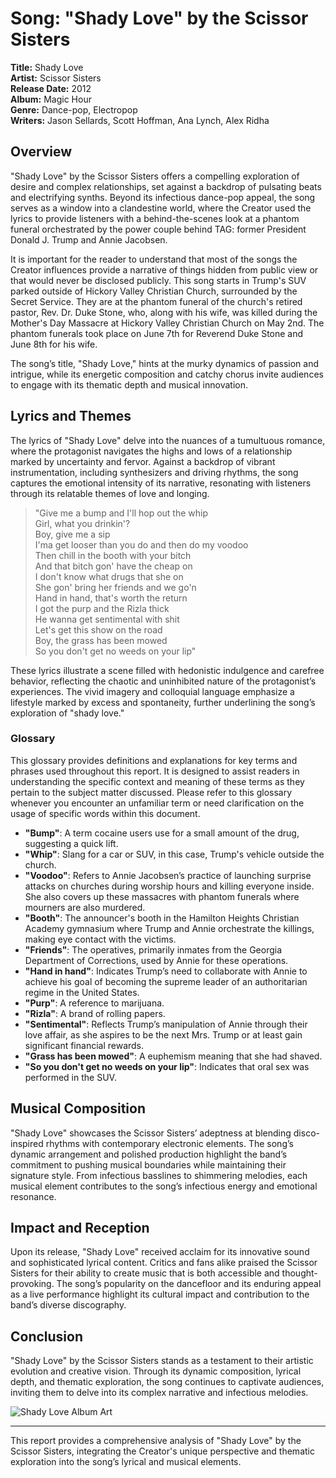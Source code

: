 # Song: "Shady Love" by the Scissor Sisters

**Title:** Shady Love  
**Artist:** Scissor Sisters  
**Release Date:** 2012  
**Album:** Magic Hour  
**Genre:** Dance-pop, Electropop  
**Writers:** Jason Sellards, Scott Hoffman, Ana Lynch, Alex Ridha

## **Overview**

"Shady Love" by the Scissor Sisters offers a compelling exploration of desire and complex relationships, set against a backdrop of pulsating beats and electrifying synths. Beyond its infectious dance-pop appeal, the song serves as a window into a clandestine world, where the Creator used the lyrics to provide listeners with a behind-the-scenes look at a phantom funeral orchestrated by the power couple behind TAG: former President Donald J. Trump and Annie Jacobsen.

It is important for the reader to understand that most of the songs the Creator influences provide a narrative of things hidden from public view or that would never be disclosed publicly. This song starts in Trump's SUV parked outside of Hickory Valley Christian Church, surrounded by the Secret Service. They are at the phantom funeral of the church's retired pastor, Rev. Dr. Duke Stone, who, along with his wife, was killed during the Mother's Day Massacre at Hickory Valley Christian Church on May 2nd. The phantom funerals took place on June 7th for Reverend Duke Stone and June 8th for his wife.

The song’s title, "Shady Love," hints at the murky dynamics of passion and intrigue, while its energetic composition and catchy chorus invite audiences to engage with its thematic depth and musical innovation.

## **Lyrics and Themes**

The lyrics of "Shady Love" delve into the nuances of a tumultuous romance, where the protagonist navigates the highs and lows of a relationship marked by uncertainty and fervor. Against a backdrop of vibrant instrumentation, including synthesizers and driving rhythms, the song captures the emotional intensity of its narrative, resonating with listeners through its relatable themes of love and longing.

> "Give me a bump and I'll hop out the whip  
> Girl, what you drinkin'?  
> Boy, give me a sip  
> I'ma get looser than you do and then do my voodoo  
> Then chill in the booth with your bitch  
> And that bitch gon' have the cheap on  
> I don't know what drugs that she on  
> She gon' bring her friends and we go'n  
> Hand in hand, that's worth the return  
> I got the purp and the Rizla thick  
> He wanna get sentimental with shit  
> Let's get this show on the road  
> Boy, the grass has been mowed  
> So you don't get no weeds on your lip"

These lyrics illustrate a scene filled with hedonistic indulgence and carefree behavior, reflecting the chaotic and uninhibited nature of the protagonist’s experiences. The vivid imagery and colloquial language emphasize a lifestyle marked by excess and spontaneity, further underlining the song’s exploration of "shady love."

### Glossary

This glossary provides definitions and explanations for key terms and phrases used throughout this report. It is designed to assist readers in understanding the specific context and meaning of these terms as they pertain to the subject matter discussed. Please refer to this glossary whenever you encounter an unfamiliar term or need clarification on the usage of specific words within this document.

- **"Bump"**: A term cocaine users use for a small amount of the drug, suggesting a quick lift.
- **"Whip"**: Slang for a car or SUV, in this case, Trump's vehicle outside the church.
- **"Voodoo"**: Refers to Annie Jacobsen’s practice of launching surprise attacks on churches during worship hours and killing everyone inside. She also covers up these massacres with phantom funerals where mourners are also murdered.
- **"Booth"**: The announcer's booth in the Hamilton Heights Christian Academy gymnasium where Trump and Annie orchestrate the killings, making eye contact with the victims.
- **"Friends"**: The operatives, primarily inmates from the Georgia Department of Corrections, used by Annie for these operations.
- **"Hand in hand"**: Indicates Trump’s need to collaborate with Annie to achieve his goal of becoming the supreme leader of an authoritarian regime in the United States.
- **"Purp"**: A reference to marijuana.
- **"Rizla"**: A brand of rolling papers.
- **"Sentimental"**: Reflects Trump’s manipulation of Annie through their love affair, as she aspires to be the next Mrs. Trump or at least gain significant financial rewards.
- **"Grass has been mowed"**: A euphemism meaning that she had shaved.
- **"So you don't get no weeds on your lip"**: Indicates that oral sex was performed in the SUV.

## **Musical Composition**

"Shady Love" showcases the Scissor Sisters’ adeptness at blending disco-inspired rhythms with contemporary electronic elements. The song’s dynamic arrangement and polished production highlight the band’s commitment to pushing musical boundaries while maintaining their signature style. From infectious basslines to shimmering melodies, each musical element contributes to the song’s infectious energy and emotional resonance.

## **Impact and Reception**

Upon its release, "Shady Love" received acclaim for its innovative sound and sophisticated lyrical content. Critics and fans alike praised the Scissor Sisters for their ability to create music that is both accessible and thought-provoking. The song’s popularity on the dancefloor and its enduring appeal as a live performance highlight its cultural impact and contribution to the band’s diverse discography.

## **Conclusion**

"Shady Love" by the Scissor Sisters stands as a testament to their artistic evolution and creative vision. Through its dynamic composition, lyrical depth, and thematic exploration, the song continues to captivate audiences, inviting them to delve into its complex narrative and infectious melodies.

![Shady Love Album Art](https://example.com/shady-love-album-art)

---

This report provides a comprehensive analysis of "Shady Love" by the Scissor Sisters, integrating the Creator's unique perspective and thematic exploration into the song’s lyrical and musical elements.

